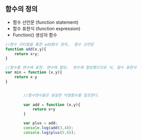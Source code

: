 ## 함수의 정의
+ 함수 선언문 (function statement)
+ 함수 표현식 (function expression)
+ Function() 생성자 함수

```javascript
//함수 리터럴을 통한 add함수 정의,  함수 선언문
function add(x,y){
    return x+y;
}

//함수를 변수에 표현. 변수에 할당.  변수에 할당했으므로 식, 함수 표현식
var min = function (x,y){
    return x-y
}

```

```javascript

        //함수변수들은 동일한 익명함수를 참조한다.
        
        var add = function (x,y){
            return x+y
        }

        var plus = add;
        console.log(add(3,4));
        console.log(plus(5,6));
```